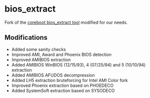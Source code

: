 bios_extract
============
Fork of the [coreboot bios_extract tool](https://github.com/coreboot/bios_extract) modified for our needs.

## Modifications

* Added some sanity checks
* Improved AMI, Award and Phoenix BIOS detection
* Improved AMIBIOS extraction
* Added AMIBIOS WinBIOS (12/15/93), 4 (07/25/94) and 5 (10/10/94) extraction
* Added AMIBIOS AFUDOS decompression
* Added LH5 extraction bruteforcing for Intel AMI Color fork
* Improved Phoenix extraction based on PHOEDECO
* Added SystemSoft extraction based on SYSODECO
